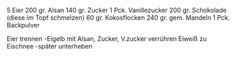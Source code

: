 5 Eier
200 gr. Alsan
140 gr. Zucker
1 Pck. Vanillezucker
200 gr. Schokolade (diese im Topf schmelzen)
60 gr. Kokosflocken
240 gr. gem. Mandeln
1 Pck. Backpulver



Eier trennen -Eigelb mit Alsan, Zucker, V.zucker verrühren
Eiweiß zu Eischnee -später unterheben
 
